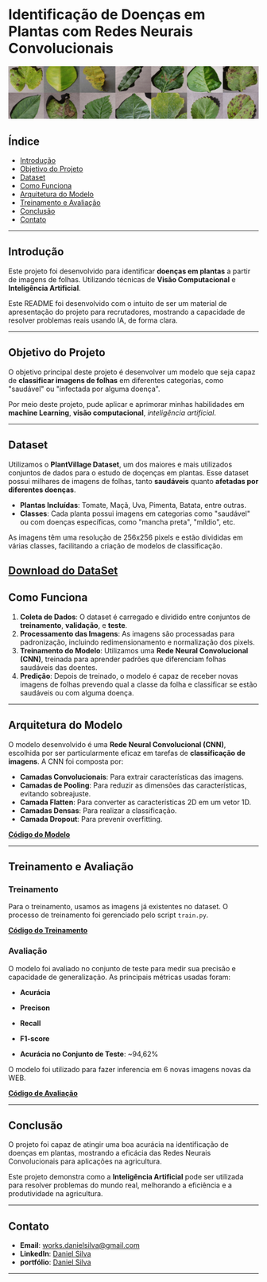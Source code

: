 # Identificação de Doenças em Plantas com Redes Neurais Convolucionais

![Banner do Projeto](dataset-cover.png)

## Índice

- [Introdução](#introdução)
- [Objetivo do Projeto](#objetivo-do-projeto)
- [Dataset](#dataset)
- [Como Funciona](#como-funciona)
- [Arquitetura do Modelo](#arquitetura-do-modelo)
- [Treinamento e Avaliação](#treinamento-e-avaliação)
- [Conclusão](#conclusão)
- [Contato](#contato)

---

## Introdução

Este projeto foi desenvolvido para identificar **doenças em plantas** a partir de imagens de folhas. Utilizando técnicas de **Visão Computacional** e **Inteligência Artificial**.

Este README foi desenvolvido com o intuito de ser um material de apresentação do projeto para recrutadores, mostrando a capacidade de resolver problemas reais usando IA, de forma clara.

---

## Objetivo do Projeto

O objetivo principal deste projeto é desenvolver um modelo que seja capaz de **classificar imagens de folhas** em diferentes categorias, como "saudável" ou "infectada por alguma doença".

Por meio deste projeto, pude aplicar e aprimorar minhas habilidades em **machine Learning**, **visão computacional**, *inteligência artificial*.

---

## Dataset

Utilizamos o **PlantVillage Dataset**, um dos maiores e mais utilizados conjuntos de dados para o estudo de doçenças em plantas. Esse dataset possui milhares de imagens de folhas, tanto **saudáveis** quanto **afetadas por diferentes doenças**.

- **Plantas Incluídas**: Tomate, Maçã, Uva, Pimenta, Batata, entre outras.
- **Classes**: Cada planta possui imagens em categorias como "saudável" ou com doenças específicas, como "mancha preta", "míldio", etc.

As imagens têm uma resolução de 256x256 pixels e estão divididas em várias classes, facilitando a criação de modelos de classificação.

[Download do DataSet](https://www.kaggle.com/datasets/abdallahalidev/plantvillage-dataset)
---

## Como Funciona

1. **Coleta de Dados**: O dataset é carregado e dividido entre conjuntos de **treinamento**, **validação**, e **teste**.
2. **Processamento das Imagens**: As imagens são processadas para padronização, incluindo redimensionamento e normalização dos pixels.
3. **Treinamento do Modelo**: Utilizamos uma **Rede Neural Convolucional (CNN)**, treinada para aprender padrões que diferenciam folhas saudáveis das doentes.
4. **Predição**: Depois de treinado, o modelo é capaz de receber novas imagens de folhas prevendo qual a classe da folha e classificar se estão saudáveis ou com alguma doença.

---

## Arquitetura do Modelo

O modelo desenvolvido é uma **Rede Neural Convolucional (CNN)**, escolhida por ser particularmente eficaz em tarefas de **classificação de imagens**. A CNN foi composta por:

- **Camadas Convolucionais**: Para extrair características das imagens.
- **Camadas de Pooling**: Para reduzir as dimensões das características, evitando sobreajuste.
- **Camada Flatten**: Para converter as características 2D em um vetor 1D.
- **Camadas Densas**: Para realizar a classificação.
- **Camada Dropout**: Para prevenir overfitting.

**[Código do Modelo](src/model.py)**

---

## Treinamento e Avaliação

### Treinamento

Para o treinamento, usamos as imagens já existentes no dataset. O processo de treinamento foi gerenciado pelo script `train.py`.

**[Código do Treinamento](src/train.py)**

### Avaliação

O modelo foi avaliado no conjunto de teste para medir sua precisão e capacidade de generalização. As principais métricas usadas foram:

- **Acurácia**
- **Precison**
- **Recall**
- **F1-score**

- **Acurácia no Conjunto de Teste**: ~94,62%

O modelo foi utilizado para fazer inferencia em 6 novas imagens novas da WEB.

**[Código de Avaliação](notebooks/evaluate.ipynb)**

---

## Conclusão

O projeto foi capaz de atingir uma boa acurácia na identificação de doenças em plantas, mostrando a eficácia das Redes Neurais Convolucionais para aplicações na agricultura.

Este projeto demonstra como a **Inteligência Artificial** pode ser utilizada para resolver problemas do mundo real, melhorando a eficiência e a produtividade na agricultura.

---


## Contato

- **Email**: works.danielsilva@gmail.com
- **LinkedIn**: [Daniel Silva](https://www.linkedin.com/in/daniel-silva-b73857214/)
- **portfólio**: [Daniel Silva](https://danielsilvaportfolio-45bdec2430ab.herokuapp.com/)

---
